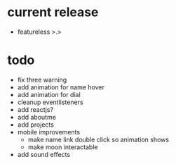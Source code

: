 # current release
- featureless >.>
# todo
- fix three warning
- add animation for name hover
- add animation for dial
- cleanup eventlisteners
- add reactjs?
- add aboutme
- add projects
- mobile improvements
    - make name link double click so animation shows
    - make moon interactable
- add sound effects
